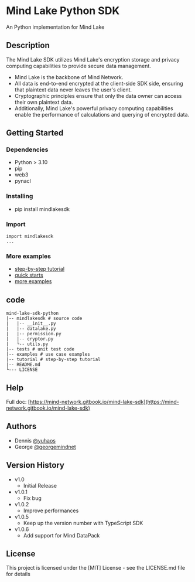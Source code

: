 # Mind Lake Python SDK

An Python implementation for Mind Lake

## Description

The Mind Lake SDK utilizes Mind Lake's encryption storage and privacy computing capabilities to provide secure data management. 
* Mind Lake is the backbone of Mind Network. 
* All data is end-to-end encrypted at the client-side SDK side, ensuring that plaintext data never leaves the user's client. 
* Cryptographic principles ensure that only the data owner can access their own plaintext data. 
* Additionally, Mind Lake's powerful privacy computing capabilities enable the performance of calculations and querying of encrypted data.

## Getting Started

### Dependencies

* Python > 3.10
* pip
* web3
* pynacl

### Installing

* pip install mindlakesdk

### Import
```
import mindlakesdk
...
```

### More examples
* [step-by-step tutorial](/tutorial/README.md)
* [quick starts](https://mind-network.gitbook.io/mind-lake-sdk/get-started)
* [more examples](https://mind-network.gitbook.io/mind-lake-sdk/use-cases)



## code
```
mind-lake-sdk-python
|-- mindlakesdk # source code
|   |-- __init__.py
|   |-- datalake.py
|   |-- permission.py
|   |-- cryptor.py
|   └-- utils.py
|-- tests # unit test code
|-- examples # use case examples
|-- tutorial # step-by-step tutorial
|-- README.md
└--- LICENSE

```

## Help

Full doc: [https://mind-network.gitbook.io/mind-lake-sdk](https://mind-network.gitbook.io/mind-lake-sdk) 

## Authors
 
* Dennis [@yuhaos](https://twitter.com/yuhaos)
* George [@georgemindnet](https://twitter.com/georgemindnet)

## Version History

* v1.0
    * Initial Release
* v1.0.1
    * Fix bug
* v1.0.2
    * Improve performances
* v1.0.5
    * Keep up the version number with TypeScript SDK
* v1.0.6
    * Add support for Mind DataPack

## License

This project is licensed under the [MIT] License - see the LICENSE.md file for details

